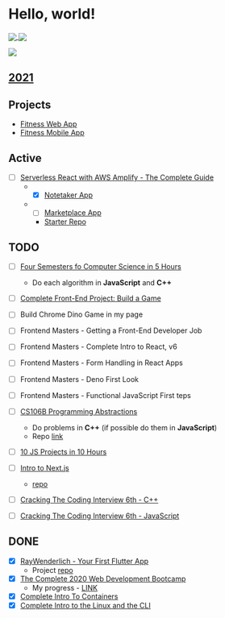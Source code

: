 # Hello, world!


<a href="https://github.com/caestrada">
  <img align="center" src="https://github-readme-stats.vercel.app/api/top-langs/?username=caestrada&layout=compact" />
</a>
<a href="https://github.com/caestrada">
  <img align="center" src="https://github-readme-stats.vercel.app/api?username=caestrada" />
</a>

![](https://komarev.com/ghpvc/?username=caestrada)

## [2021](https://github.com/caestrada/2021)

## Projects
* [Fitness Web App](https://github.com/caestrada/fitness-web)
* [Fitness Mobile App]()

## Active
- [ ] [Serverless React with AWS Amplify - The Complete Guide](https://www.udemy.com/course/serverless-react-with-aws-amplify/learn/lecture/13105906#overview)
  * - [x] [Notetaker App](https://github.com/caestrada/amplify-notetaker)
  * - [ ] [Marketplace App]()
    * [Starter Repo](https://github.com/reedbarger/amplifyagora)




## TODO
- [ ] [Four Semesters fo Computer Science in 5 Hours](https://frontendmasters.com/courses/computer-science/)
  * Do each algorithm in **JavaScript** and **C++**
- [ ] [Complete Front-End Project: Build a Game](https://frontendmasters.com/courses/front-end-game/)
- [ ] Build Chrome Dino Game in my page
- [ ] Frontend Masters - Getting a Front-End Developer Job
- [ ] Frontend Masters - Complete Intro to React, v6
- [ ] Frontend Masters - Form Handling in React Apps
- [ ] Frontend Masters - Deno First Look
- [ ] Frontend Masters - Functional JavaScript First teps
- [ ] [CS106B Programming Abstractions](http://web.stanford.edu/class/cs106b/)
  * Do problems in **C++** (if possible do them in **JavaScript**)
  * Repo [link](https://github.com/caestrada/practicing-cpp/tree/master/cs106b)
- [ ] [10 JS Projects in 10 Hours](https://www.youtube.com/watch?v=dtKciwk_si4&list=WL&index=2&t=83s)
- [ ] [Intro to Next.js](https://hendrixer.github.io/nextjs-course/)
  * [repo](https://github.com/caestrada/intro-to-nextjs)
- [ ] [Cracking The Coding Interview 6th - C++](https://github.com/caestrada/cpp-cracking-the-coding-interview-th)
- [ ] [Cracking The Coding Interview 6th - JavaScript](https://github.com/caestrada/js-cracking-the-coding-interview)


## DONE
- [X] [RayWenderlich - Your First Flutter App](https://www.raywenderlich.com/13739693-your-first-flutter-app)
  * Project [repo](https://github.com/caestrada/rw-bullseye-app)
- [X] [The Complete 2020 Web Development Bootcamp](https://www.udemy.com/course/the-complete-web-development-bootcamp/)
  * My progress - [LINK](https://github.com/caestrada/2020-07-27_the-complete-2020-web-dev-bootcamp)
- [X] [Complete Intro To Containers](https://github.com/caestrada/complete-intro-to-containers)
- [X] [Complete Intro to the Linux and the CLI](https://github.com/caestrada/complete-into-to-linux-and-the-cli/blob/master/README.md)
